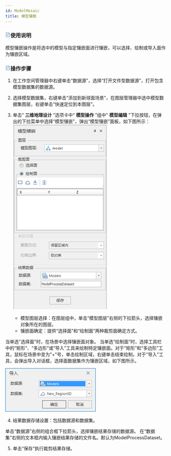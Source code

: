 ```yaml
---
id: ModelMosaic
title: 模型镶嵌  
---  
```

### ![](../../img/read.gif)使用说明

模型镶嵌操作是将选中的模型与指定镶嵌面进行镶嵌，可以选择、绘制或导入面作为镶嵌区域。

### ![](../../img/read.gif)操作步骤

1. 在工作空间管理器中右键单击“数据源”，选择“打开文件型数据源”，打开包含模型数据集的数据源。
2. 选择模型数据集，右键单击“添加到新球面场景”，在图层管理器中选中模型数据集图层，右键单击“快速定位到本图层”。
3. 单击“ **三维地理设计** ”选项卡中“ **模型操作** ”组中" **模型编辑** "下拉按钮，在弹出的下拉菜单中选择“模型镶嵌”，弹出“模型镶嵌”面板，如下图所示：       
![](img/ModelMosaicDialog.png)  
  
      * 模型图层选择：在图层组中，单击“模型图层”右侧的下拉箭头，选择镶嵌对象所在的图层。
      * 镶嵌面确定：提供“选择面”和“绘制面”两种裁剪面确定方式。 

当单选"选择面"时，在场景中选择镶嵌面对象。
当单选“绘制面”时，选择工具栏中的“矩形”、“多边形”或“导入”工具来绘制特定镶嵌面。对于“矩形”和“多边形”工具，鼠标在场景中变为"+"号，单击绘制区域，右键单击结束绘制。对于“导入”工具，会弹出导入对话框，选择面数据集作为镶嵌区域，如下图所示。

![](img/ModelClip_ExportDialog.png)    
  
4. 结果数据存储设置：包括数据源和数据集。 

单击“数据源”右侧的组合框下拉箭头，选择镶嵌结果存储的数据源。
在“数据集”右侧的文本框内输入镶嵌结果存储的文件名。默认为ModelProcessDataset。

5. 单击“保存“执行裁剪结果存储。





